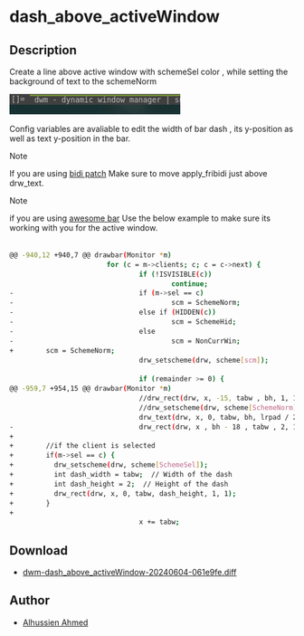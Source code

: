dash_above_activeWindow
=============

Description
-----------
Create a line above active window with schemeSel color , while setting
the background of text to the schemeNorm

![screenshot of the activewindow in the bar after patch](preview.png)

Config variables are avaliable to edit the width of bar dash , its y-position
as well as text y-position in the bar.

> [!NOTE]
> If you are using [bidi patch](https://dwm.suckless.org/patches/bidi/)
> Make sure to move apply_fribidi just above drw_text.

> [!NOTE]
> if you are using [awesome bar](https://dwm.suckless.org/patches/awesomebar/)
> Use the below example to make sure its working with you for the active window.

```bash

@@ -940,12 +940,7 @@ drawbar(Monitor *m)
                        for (c = m->clients; c; c = c->next) {
                                if (!ISVISIBLE(c))
                                        continue;
-                               if (m->sel == c)
-                                       scm = SchemeNorm;
-                               else if (HIDDEN(c))
-                                       scm = SchemeHid;
-                               else
-                                       scm = NonCurrWin;
+        scm = SchemeNorm;
                                drw_setscheme(drw, scheme[scm]);
 
                                if (remainder >= 0) {
@@ -959,7 +954,15 @@ drawbar(Monitor *m)
                                //drw_rect(drw, x, -15, tabw , bh, 1, 1);
                                //drw_setscheme(drw, scheme[SchemeNorm]);
                                drw_text(drw, x, 0, tabw, bh, lrpad / 2, fribidi_text, 0);
-                               drw_rect(drw, x , bh - 18 , tabw , 2, 1, 0);
+        
+        //if the client is selected
+        if(m->sel == c) {
+          drw_setscheme(drw, scheme[SchemeSel]);
+          int dash_width = tabw;  // Width of the dash
+          int dash_height = 2;  // Height of the dash 
+          drw_rect(drw, x, 0, tabw, dash_height, 1, 1);  
+        }
+
                                x += tabw;
```

Download
--------
* [dwm-dash_above_activeWindow-20240604-061e9fe.diff](dwm-dash_above_activeWindow-20240604-061e9fe.diff)

Author
------
* [Alhussien Ahmed](https://github.com/donRehan)
